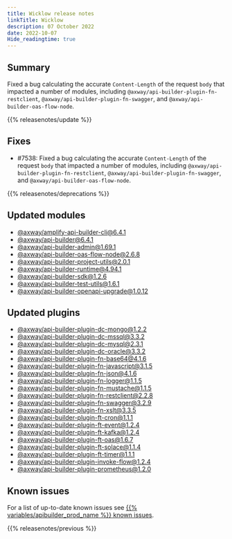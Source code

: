 ```yaml
---
title: Wicklow release notes
linkTitle: Wicklow
description: 07 October 2022
date: 2022-10-07
Hide_readingtime: true
---
```

## Summary
Fixed a bug calculating the accurate `Content-Length` of the request `body` that impacted a number of modules, including `@axway/api-builder-plugin-fn-restclient`, `@axway/api-builder-plugin-fn-swagger`, and `@axway/api-builder-oas-flow-node`.

{{% releasenotes/update %}}

<!-- ## Breaking changes -->

<!-- ## Features -->

## Fixes
* #7538: Fixed a bug calculating the accurate `Content-Length` of the request `body` that impacted a number of modules, including `@axway/api-builder-plugin-fn-restclient`, `@axway/api-builder-plugin-fn-swagger`, and `@axway/api-builder-oas-flow-node`.

{{% releasenotes/deprecations %}}

<!-- Regenerate modules/plugins with api-builder-tools generate-release-notes sc
ript -->
## Updated modules
* [@axway/amplify-api-builder-cli@6.4.1](https://www.npmjs.com/package/@axway/amplify-api-builder-cli/v/6.4.1)
* [@axway/api-builder@6.4.1](https://www.npmjs.com/package/@axway/api-builder/v/6.4.1)
* [@axway/api-builder-admin@1.69.1](https://www.npmjs.com/package/@axway/api-builder-admin/v/1.69.1)
* [@axway/api-builder-oas-flow-node@2.6.8](https://www.npmjs.com/package/@axway/api-builder-oas-flow-node/v/2.6.8)
* [@axway/api-builder-project-utils@2.0.1](https://www.npmjs.com/package/@axway/api-builder-project-utils/v/2.0.1)
* [@axway/api-builder-runtime@4.94.1](https://www.npmjs.com/package/@axway/api-builder-runtime/v/4.94.1)
* [@axway/api-builder-sdk@1.2.6](https://www.npmjs.com/package/@axway/api-builder-sdk/v/1.2.6)
* [@axway/api-builder-test-utils@1.6.1](https://www.npmjs.com/package/@axway/api-builder-test-utils/v/1.6.1)
* [@axway/api-builder-openapi-upgrade@1.0.12](https://www.npmjs.com/package/@axway/api-builder-openapi-upgrade/v/1.0.12)

## Updated plugins
* [@axway/api-builder-plugin-dc-mongo@1.2.2](https://www.npmjs.com/package/@axway/api-builder-plugin-dc-mongo/v/1.2.2)
* [@axway/api-builder-plugin-dc-mssql@3.3.2](https://www.npmjs.com/package/@axway/api-builder-plugin-dc-mssql/v/3.3.2)
* [@axway/api-builder-plugin-dc-mysql@2.3.1](https://www.npmjs.com/package/@axway/api-builder-plugin-dc-mysql/v/2.3.1)
* [@axway/api-builder-plugin-dc-oracle@3.3.2](https://www.npmjs.com/package/@axway/api-builder-plugin-dc-oracle/v/3.3.2)
* [@axway/api-builder-plugin-fn-base64@4.1.6](https://www.npmjs.com/package/@axway/api-builder-plugin-fn-base64/v/4.1.6)
* [@axway/api-builder-plugin-fn-javascript@3.1.5](https://www.npmjs.com/package/@axway/api-builder-plugin-fn-javascript/v/3.1.5)
* [@axway/api-builder-plugin-fn-json@4.1.6](https://www.npmjs.com/package/@axway/api-builder-plugin-fn-json/v/4.1.6)
* [@axway/api-builder-plugin-fn-logger@1.1.5](https://www.npmjs.com/package/@axway/api-builder-plugin-fn-logger/v/1.1.5)
* [@axway/api-builder-plugin-fn-mustache@1.1.5](https://www.npmjs.com/package/@axway/api-builder-plugin-fn-mustache/v/1.1.5)
* [@axway/api-builder-plugin-fn-restclient@2.2.8](https://www.npmjs.com/package/@axway/api-builder-plugin-fn-restclient/v/2.2.8)
* [@axway/api-builder-plugin-fn-swagger@3.2.9](https://www.npmjs.com/package/@axway/api-builder-plugin-fn-swagger/v/3.2.9)
* [@axway/api-builder-plugin-fn-xslt@3.3.5](https://www.npmjs.com/package/@axway/api-builder-plugin-fn-xslt/v/3.3.5)
* [@axway/api-builder-plugin-ft-cron@1.1.1](https://www.npmjs.com/package/@axway/api-builder-plugin-ft-cron/v/1.1.1)
* [@axway/api-builder-plugin-ft-event@1.2.4](https://www.npmjs.com/package/@axway/api-builder-plugin-ft-event/v/1.2.4)
* [@axway/api-builder-plugin-ft-kafka@1.2.4](https://www.npmjs.com/package/@axway/api-builder-plugin-ft-kafka/v/1.2.4)
* [@axway/api-builder-plugin-ft-oas@1.6.7](https://www.npmjs.com/package/@axway/api-builder-plugin-ft-oas/v/1.6.7)
* [@axway/api-builder-plugin-ft-solace@1.1.4](https://www.npmjs.com/package/@axway/api-builder-plugin-ft-solace/v/1.1.4)
* [@axway/api-builder-plugin-ft-timer@1.1.1](https://www.npmjs.com/package/@axway/api-builder-plugin-ft-timer/v/1.1.1)
* [@axway/api-builder-plugin-invoke-flow@1.2.4](https://www.npmjs.com/package/@axway/api-builder-plugin-invoke-flow/v/1.2.4)
* [@axway/api-builder-plugin-prometheus@1.2.0](https://www.npmjs.com/package/@axway/api-builder-plugin-prometheus/v/1.2.0)

## Known issues
For a list of up-to-date known issues see [{{% variables/apibuilder_prod_name %}} known issues](/docs/known_issues/).

{{% releasenotes/previous %}}

